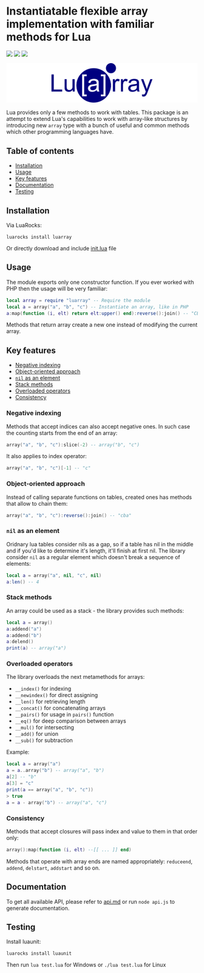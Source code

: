 # Instantiatable flexible array implementation with familiar methods for Lua
[![](https://img.shields.io/github/license/stein197/luarray)](LICENSE)
![](https://img.shields.io/github/v/tag/stein197/luarray?label=Version)
[![](https://img.shields.io/luarocks/v/stein197/luarray)](https://luarocks.org/modules/stein197/luarray)

![luarray](logo.svg)

Lua provides only a few methods to work with tables. This package is an attempt to extend Lua's capabilities to work with array-like structures by introducing new `array` type with a bunch of useful and common methods which other programming languages have.

## Table of contents
- [Installation](#installation)
- [Usage](#usage)
- [Key features](#key-features)
- [Documentation](#documentation)
- [Testing](#testing)

## Installation
Via LuaRocks:
```
luarocks install luarray
```
Or directly download and include [init.lua](init.lua) file

## Usage
The module exports only one constructor function. If you ever worked with PHP then the usage will be very familiar:
```lua
local array = require "luarray" -- Require the module
local a = array("a", "b", "c") -- Instantiate an array, like in PHP
a:map(function (i, elt) return elt:upper() end):reverse():join() -- "CBA"
```
Methods that return array create a new one instead of modifying the current array.

## Key features
- [Negative indexing](#negative-indexing)
- [Object-oriented approach](#object-oriented-approach)
- [`nil` as an element](#nil-as-an-element)
- [Stack methods](#stack-methods)
- [Overloaded operators](#overloaded-operators)
- [Consistency](#consistency)

### Negative indexing
Methods that accept indices can also accept negative ones. In such case the counting starts from the end of an array:
```lua
array("a", "b", "c"):slice(-2) -- array("b", "c")
```
It also applies to index operator:
```lua
array("a", "b", "c")[-1] -- "c"
```

### Object-oriented approach
Instead of calling separate functions on tables, created ones has methods that allow to chain them:
```lua
array("a", "b", "c"):reverse():join() -- "cba"
```

### `nil` as an element
Oridnary lua tables consider nils as a gap, so if a table has nil in the middle and if you'd like to determine it's length, it'll finish at first nil. The library consider `nil` as a regular element which doesn't break a sequence of elements:
```lua
local a = array("a", nil, "c", nil)
a:len() -- 4
```

### Stack methods
An array could be used as a stack - the library provides such methods:
```lua
local a = array()
a:addend("a")
a:addend("b")
a:delend()
print(a) -- array("a")
```

### Overloaded operators
The library overloads the next metamethods for arrays:
- `__index()` for indexing
- `__newindex()` for direct assigning
- `__len()` for retrieving length
- `__concat()` for concatenating arrays
- `__pairs()` for usage in `pairs()` function
- `__eq()` for deep comparison between arrays
- `__mul()` for intersecting
- `__add()` for union
- `__sub()` for subtraction

Example:
```lua
local a = array("a")
a = a..array("b") -- array("a", "b")
a[2] -- "b"
a[3] = "c"
print(a == array("a", "b", "c"))
> true
a = a - array("b") -- array("a", "c")
```

### Consistency
Methods that accept closures will pass index and value to them in that order only:
```lua
array():map(function (i, elt) --[[ ... ]] end)
```
Methods that operate with array ends are named appropriately: `reduceend`, `addend`, `delstart`, `addstart` and so on.

## Documentation
To get all available API, please refer to [api.md](api.md) or run `node api.js` to generate documentation.

## Testing
Install luaunit:
```
luarocks install luaunit
```

Then run `lua test.lua` for Windows or `./lua test.lua` for Linux
